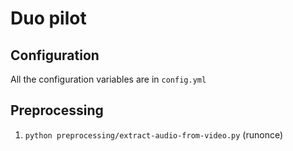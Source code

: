# Duo pilot

## Configuration

All the configuration variables are in `config.yml`

## Preprocessing

1. `python preprocessing/extract-audio-from-video.py` (runonce)
